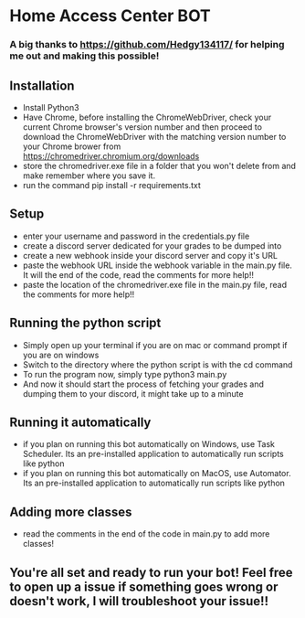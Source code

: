 # Home Access Center BOT

### A big thanks to https://github.com/Hedgy134117/ for helping me out and making this possible!


## Installation
* Install Python3
* Have Chrome, before installing the ChromeWebDriver, check your current Chrome browser's version number and then proceed to download the ChromeWebDriver with the matching version number to your Chrome brower from https://chromedriver.chromium.org/downloads 
* store the chromedriver.exe file in a folder that you won't delete from and make remember where you save it.
* run the command pip install -r requirements.txt

## Setup
* enter your username and password in the credentials.py file
* create a discord server dedicated for your grades to be dumped into
* create a new webhook inside your discord server and copy it's URL
* paste the webhook URL inside the webhook variable in the main.py file. It will the end of the code, read the comments for more help!!
* paste the location of the chromedriver.exe file in the main.py file, read the comments for more help!!

## Running the python script
* Simply open up your terminal if you are on mac or command prompt if you are on windows
* Switch to the directory where the python script is with the cd command
* To run the program now, simply type python3 main.py
* And now it should start the process of fetching your grades and dumping them to your discord, it might take up to a minute

## Running it automatically
* if you plan on running this bot automatically on Windows, use Task Scheduler. Its an pre-installed application to automatically run scripts like python
* if you plan on running this bot automatically on MacOS, use Automator. Its an pre-installed application to automatically run scripts like python

## Adding more classes
* read the comments in the end of the code in main.py to add more classes!

## You're all set and ready to run your bot! Feel free to open up a issue if something goes wrong or doesn't work, I will troubleshoot your issue!! 


